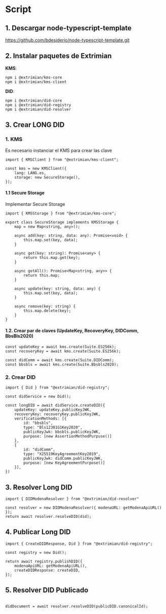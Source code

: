 # Script

## 1. Descargar node-typescript-template
https://github.com/bdesiderio/node-typescript-template.git

## 2. Instalar paquetes de Extrimian
**KMS**: 
```
npm i @extrimian/kms-core
npm i @extrimian/kms-client
```

**DID**:
```
npm i @extrimian/did-core
npm i @extrimian/did-registry
npm i @extrimian/did-resolver
```

## 3. Crear LONG DID

### 1. KMS
Es necesario instanciar el KMS para crear las clave

```
import { KMSClient } from "@extrimian/kms-client";

const kms = new KMSClient({
    lang: LANG.es,
    storage: new SecureStorage(),
});
```

#### 1.1 Secure Storage
Implementar Secure Storage
```
import { KMSStorage } from "@extrimian/kms-core";
```
```
export class SecureStorage implements KMSStorage {
    map = new Map<string, any>();

    async add(key: string, data: any): Promise<void> {
        this.map.set(key, data);
    }

    async get(key: string): Promise<any> {
        return this.map.get(key);
    }

    async getAll(): Promise<Map<string, any>> {
        return this.map;
    }

    async update(key: string, data: any) {
        this.map.set(key, data);
    }

    async remove(key: string) {
        this.map.delete(key);
    }
}
```
#### 1.2. Crear par de claves (UpdateKey, RecoveryKey, DIDComm, BbsBls2020)
```
const updateKey = await kms.create(Suite.ES256k);
const recoveryKey = await kms.create(Suite.ES256k);

const didComm = await kms.create(Suite.DIDComm);
const bbsbls = await kms.create(Suite.Bbsbls2020);
```

### 2. Crear DID
```
import { Did } from "@extrimian/did-registry";
```

```
const didService = new Did();

const longDID = await didService.createDID({
    updateKey: updateKey.publicKeyJWK,
    recoveryKey: recoveryKey.publicKeyJWK,
    verificationMethods: [{
        id: "bbsbls",
        type: "Bls12381G1Key2020",
        publicKeyJwk: bbsbls.publicKeyJWK,
        purpose: [new AssertionMethodPurpuse()]
    },
    {
        id: "didComm",
        type: "X25519KeyAgreementKey2019",
        publicKeyJwk: didComm.publicKeyJWK,
        purpose: [new KeyAgreementPurpose()]
    }],
})
```

## 3. Resolver Long DID
```
import { DIDModenaResolver } from "@extrimian/did-resolver"
```

```
const resolver = new DIDModenaResolver({ modenaURL: getModenaApiURL() });
return await resolver.resolveDID(did);
```

## 4. Publicar Long DID
```
import { CreateDIDResponse, Did } from "@extrimian/did-registry";
```

```
const registry = new Did();

return await registry.publishDID({
    modenaApiURL: getModenaApiURL(),
    createDIDResponse: createDID,
});
```

## 5. Resolver DID Publicado
```
```

```
didDocument = await resolver.resolveDID(publicDID.canonicalId);
```
